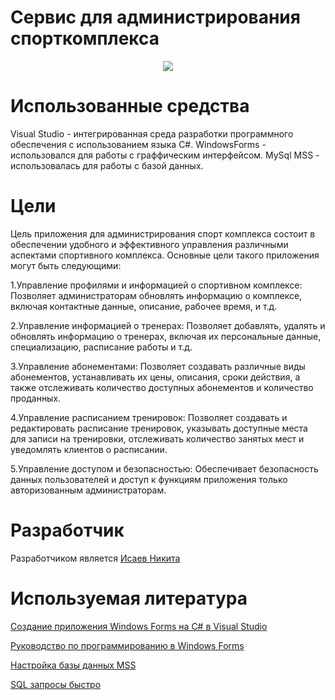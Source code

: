 # Сервис для администрирования спорткомплекса
<p align="center">
  <img src="https://github.com/Mazay24/Diplom/assets/96546414/1220cdb7-8676-4b2d-bf8e-07c3015a2bcb"/>
</p>

# Использованные средства
Visual Studio - интегрированная среда разработки программного обеспечения с использованием языка C#.
WindowsForms - использовался для работы с граффическим интерфейсом.
MySql MSS - использовалась для работы с базой данных.

# Цели
Цель приложения для администрирования спорт комплекса состоит в обеспечении удобного и эффективного управления различными аспектами спортивного комплекса. Основные цели такого приложения могут быть следующими:

1.Управление профилями и информацией о спортивном комплексе: Позволяет администраторам обновлять информацию о комплексе, включая контактные данные, описание, рабочее время, и т.д.

2.Управление информацией о тренерах: Позволяет добавлять, удалять и обновлять информацию о тренерах, включая их персональные данные, специализацию, расписание работы и т.д.

3.Управление абонементами: Позволяет создавать различные виды абонементов, устанавливать их цены, описания, сроки действия, а также отслеживать количество доступных абонементов и количество проданных.

4.Управление расписанием тренировок: Позволяет создавать и редактировать расписание тренировок, указывать доступные места для записи на тренировки, отслеживать количество занятых мест и уведомлять клиентов о расписании.

5.Управление доступом и безопасностью: Обеспечивает безопасность данных пользователей и доступ к функциям приложения только авторизованным администраторам.

# Разработчик
Разработчиком является [Исаев Никита](https://github.com/Mazay24)

# Используемая литература 
[Создание приложения Windows Forms на C# в Visual Studio](https://learn.microsoft.com/ru-ru/visualstudio/ide/create-csharp-winform-visual-studio?view=vs-2022)

[Руководство по программированию в Windows Forms](https://metanit.com/sharp/windowsforms/?ysclid=ltsi1l30v1918089692)

[Настройка базы данных MSS](https://translated.turbopages.org/proxy_u/en-ru.ru.bfa11be2-65f41f10-6ec2b47e-74722d776562/https/docs.oracle.com/en/industries/communications/metasolv-solution/6.3.1/install-guide/setting-mss-database1.html)

[SQL запросы быстро](https://habr.com/ru/articles/480838/)

